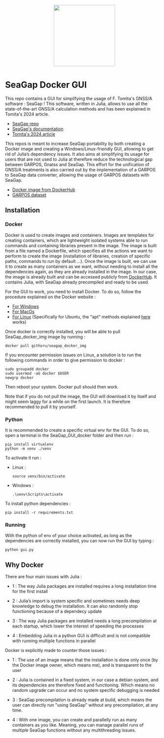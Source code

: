 <p align="center">
　<img src="/SeaGap_GUI_docker/img/logo.png" width="200">
</p>

# SeaGap Docker GUI

This repo contains a GUI for simplifying the usage of F. Tomita's GNSS/A software : SeaGap ! This software, written in Julia, allows to use all the state-of-the-art GNSS/A calculation methods and has been explained in Tomita's 2024 article. 
- [SeaGap repo](https://github.com/f-tommy/SeaGap)
- [SeaGap's documentation](https://f-tommy.github.io/SeaGapDocs/)
- [Tomita's 2024 article](https://earth-planets-space.springeropen.com/articles/10.1186/s40623-024-01987-9)

This repos is meant to increase SeaGap portability by both creating a Docker image and creating a Windows/Linux-friendly GUI, allowing to get rid of Julia’s dependency issues. It also aims at simplifying its usage for users that are not used to Julia at therefore reduce the technological gap between GARPOS, Gnatss and SeaGap. This effort for the unification of GNSS/A treatments is also carried out by the implementation of a GARPOS to SeaGap data converter, allowing the usage of GARPOS datasets with SeaGap.
- [Docker image from DockerHub](https://hub.docker.com/r/githoru/seagap_docker_img)
- [GARPOS dataset](https://zenodo.org/records/3993912)

## Installation
### Docker
Docker is used to create images and containers. Images are templates for creating containers, which are lightweight isolated systems able to run commands and containing libraries present in the image. The image is built from a file named a Dockerfile, which specifies all the actions we want to perform to create the image (installation of libraries, creation of specific paths, commands to run by default ...). Once the image is built, we can use it to create as many containers as we want, without needing to install all the dependencies again, as they are already installed in the image. In our case, the image is already built and can be accessed publicly from [DockerHub](https://hub.docker.com/r/githoru/seagap_docker_img). It contains Julia, with SeaGap already precompiled and ready to be used.

For the GUI to work, you need to install Docker. To do so, follow the procedure explained on the Docker website :
- [For Windows](https://docs.docker.com/desktop/install/windows-install/)
- [For MacOs](https://docs.docker.com/desktop/install/mac-install/)
- [For Linux](https://docs.docker.com/engine/install/) (Specifically for Ubuntu, the "apt" methods explained [here](https://docs.docker.com/engine/install/binaries/) works)

Once docker is correctly installed, you will be able to pull SeaGap_docker_img image by running :
```
docker pull githoru/seagap_docker_img
```

If you encounter permission issues on Linux, a solution is to run the following commands in order to give permission to docker :
```
sudo groupadd docker
sudo usermod -aG docker $USER
newgrp docker
```

Then reboot your system. Docker pull should then work.

Note that if you do not pull the image, the GUI will download it by itself and might seem laggy for a while on the first launch. It is therefore recommended to pull it by yourself.

### Python
It is recommended to create a specific virtual env for the GUI. To do so, open a terminal in the SeaGap_GUI_docker folder and then run :
```
pip install virtualenv
python -m venv ./venv
```

To activate it run :
- Linux :
  ```
  source venv/bin/activate
  ```
- Windows :
  ```
  .\venv\Scripts\activate
  ```
To install python dependencies :
```
pip install -r requirements.txt
```

### Running
With the python of env of your choice activated, as long as the dependencies are correctly installed, you can now run the GUI by typing :
```
python gui.py
```

## Why Docker

There are four main issues with Julia :
- 1 : The way Julia packages are installed requires a long installation time for the first install
  
- 2 : Julia’s import is system specific and sometimes needs deep knowledge to debug the installation. It can also randomly stop functioning because of a dependecy update
  
- 3 : The way Julia packages are installed needs a long precompilation at each startup, which lower the interest of speeding the processes
  
- 4 : Embedding Julia in a python GUI is difficult and is not compatible with running multiple functions in parallel

Docker is explicitly made to counter those issues :
- 1 : The use of an image means that the installation is done only once (by the Docker image owner, which means me), and is transparent to the user
  
- 2 : Julia is contained in a fixed system, in our case a debian system, and its dependencies are therefore fixed and functioning. Which means no random upgrade can occur and no system specific debugging is needed
  
- 3 : SeaGap precompilation is already made at build, which means the user can directly run "using SeaGap" without any precompilation, at any time.
  
- 4 : With one image, you can create and parallelly run as many containers as you like. Meaning, you can manage parallel runs of multiple SeaGap functions without any multithreading issues.






